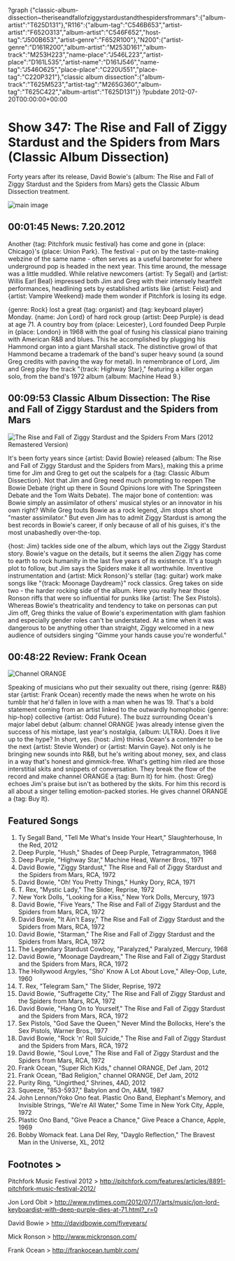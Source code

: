 ?graph {"classic-album-dissection~theriseandfallofziggystardustandthespidersfrommars":{"album-artist":"T625D131"},"R116":{"album-tag":"C546B653","artist-artist":"F652O313","album-artist":"C546F652","host-tag":"J500B653","artist-genre":"F652R100"},"N200":{"artist-genre":"D161R200","album-artist":"M253D161","album-track":"M253H223","name-place":"J546L223","artist-place":"D161L535","artist-name":"D161J546","name-tag":"J546O625","place-place":"C220U551","place-tag":"C220P321"},"classic album dissection":{"album-track":"T625M523","artist-tag":"M265G360","album-tag":"T625C422","album-artist":"T625D131"}}
?pubdate 2012-07-20T00:00:00+00:00

# Show 347: The Rise and Fall of Ziggy Stardust and the Spiders from Mars (Classic Album Dissection)
Forty years after its release, David Bowie's {album: The Rise and Fall of Ziggy Stardust and the Spiders from Mars} gets the Classic Album Dissection treatment.

![main image](http://static.soundopinions.org/images/2012/ziggystardust_dissection.jpg)

## 00:01:45 News: 7.20.2012
Another {tag: Pitchfork music festival} has come and gone in {place: Chicago}'s {place: Union Park}. The festival - put on by the taste-making webzine of the same name - often serves as a useful barometer for where underground pop is headed in the next year. This time around, the message was a little muddled. While relative newcomers {artist: Ty Segall} and {artist: Willis Earl Beal} impressed both Jim and Greg with their intensely heartfelt performances, headlining sets by established artists like {artist: Feist} and {artist: Vampire Weekend} made them wonder if Pitchfork is losing its edge.

{genre: Rock} lost a great {tag: organist} and {tag: keyboard player} Monday. {name: Jon Lord} of hard rock group {artist: Deep Purple} is dead at age 71. A country boy from {place: Leicester}, Lord founded Deep Purple in {place: London} in 1968 with the goal of fusing his classical piano training with American R&B and blues. This he accomplished by plugging his Hammond organ into a giant Marshall stack. The distinctive growl of that Hammond became a trademark of the band's super heavy sound (a sound Greg credits with paving the way for metal). In remembrance of Lord, Jim and Greg play the track "{track: Highway Star}," featuring a killer organ solo, from the band's 1972 album {album: Machine Head 9.}

## 00:09:53 Classic Album Dissection: The Rise and Fall of Ziggy Stardust and the Spiders from Mars
![The Rise and Fall of Ziggy Stardust and the Spiders From Mars (2012 Remastered Version)](http://is4.mzstatic.com/image/thumb/Music6/v4/ab/4e/d9/ab4ed977-4b96-4791-bcec-e02c94283332/source/600x600bb.jpg "551695/1039796877")

It's been forty years since {artist: David Bowie} released {album: The Rise and Fall of Ziggy Stardust and the Spiders from Mars}, making this a prime time for Jim and Greg to get out the scalpels for a {tag: Classic Album Dissection}. Not that Jim and Greg need much prompting to reopen The Bowie Debate (right up there in Sound Opinions lore with The Springsteen Debate and the Tom Waits Debate). The major bone of contention: was Bowie simply an assimilator of others' musical styles or an innovator in his own right? While Greg touts Bowie as a rock legend, Jim stops short at "master assimilator." But even Jim has to admit Ziggy Stardust is among the best records in Bowie's career, if only because of all of his guises, it's the most unabashedly over-the-top.

{host: Jim} tackles side one of the album, which lays out the Ziggy Stardust story. Bowie's vague on the details, but it seems the alien Ziggy has come to earth to rock humanity in the last five years of its existence. It's a tough plot to follow, but Jim says the Spiders make it all worthwhile. Inventive instrumentation and {artist: Mick Ronson}'s stellar {tag: guitar} work make songs like "{track: Moonage Daydream}" rock classics. Greg takes on side two - the harder rocking side of the album. Here you really hear those Ronson riffs that were so influential for punks like {artist: The Sex Pistols}. Whereas Bowie's theatricality and tendency to take on personas can put Jim off, Greg thinks the value of Bowie's experimentation with glam fashion and especially gender roles can't be understated. At a time when it was dangerous to be anything other than straight, Ziggy welcomed in a new audience of outsiders singing "Gimme your hands cause you're wonderful."

## 00:48:22 Review: Frank Ocean
![Channel ORANGE](http://is5.mzstatic.com/image/thumb/Music/v4/7d/06/93/7d06932c-c3d5-b650-fe0f-81a54a108597/source/600x600bb.jpg "442122051/541953504")

Speaking of musicians who put their sexuality out there, rising {genre: R&B} star {artist: Frank Ocean} recently made the news when he wrote on his tumblr that he'd fallen in love with a man when he was 19. That's a bold statement coming from an artist linked to the outwardly homophobic {genre: hip-hop} collective {artist: Odd Future}. The buzz surrounding Ocean's major label debut {album: channel ORANGE }was already intense given the success of his mixtape, last year's nostalgia, {album: ULTRA}. Does it live up to the hype? In short, yes. {host: Jim} thinks Ocean's a contender to be the next {artist: Stevie Wonder} or {artist: Marvin Gaye}. Not only is he bringing new sounds into R&B, but he's writing about money, sex, and class in a way that's honest and gimmick-free. What's getting him riled are those interstitial skits and snippets of conversation. They break the flow of the record and make channel ORANGE a {tag: Burn It} for him. {host: Greg} echoes Jim's praise but isn't as bothered by the skits. For him this record is all about a singer telling emotion-packed stories. He gives channel ORANGE a {tag: Buy It}.


## Featured Songs
1. Ty Segall Band, "Tell Me What's Inside Your Heart," Slaughterhouse, In the Red, 2012
2. Deep Purple, "Hush," Shades of Deep Purple, Tetragrammaton, 1968
3. Deep Purple, "Highway Star," Machine Head, Warner Bros., 1971
4. David Bowie, "Ziggy Stardust," The Rise and Fall of Ziggy Stardust and the Spiders from Mars, RCA, 1972
5. David Bowie, "Oh! You Pretty Things," Hunky Dory, RCA, 1971
6. T. Rex, "Mystic Lady," The Slider, Reprise, 1972
7. New York Dolls, "Looking for a Kiss," New York Dolls, Mercury, 1973
8. David Bowie, "Five Years," The Rise and Fall of Ziggy Stardust and the Spiders from Mars, RCA, 1972
9. David Bowie, "It Ain't Easy," The Rise and Fall of Ziggy Stardust and the Spiders from Mars, RCA, 1972
10. David Bowie, "Starman," The Rise and Fall of Ziggy Stardust and the Spiders from Mars, RCA, 1972
11. The Legendary Stardust Cowboy, "Paralyzed," Paralyzed, Mercury, 1968
12. David Bowie, "Moonage Daydream," The Rise and Fall of Ziggy Stardust and the Spiders from Mars, RCA, 1972
13. The Hollywood Argyles, "Sho' Know A Lot About Love," Alley-Oop, Lute, 1960
14. T. Rex, "Telegram Sam," The Slider, Reprise, 1972
15. David Bowie, "Suffragette City," The Rise and Fall of Ziggy Stardust and the Spiders from Mars, RCA, 1972
16. David Bowie, "Hang On to Yourself," The Rise and Fall of Ziggy Stardust and the Spiders from Mars, RCA, 1972
17. Sex Pistols, "God Save the Queen," Never Mind the Bollocks, Here's the Sex Pistols, Warner Bros., 1977
18. David Bowie, "Rock 'n' Roll Suicide," The Rise and Fall of Ziggy Stardust and the Spiders from Mars, RCA, 1972
19. David Bowie, "Soul Love," The Rise and Fall of Ziggy Stardust and the Spiders from Mars, RCA, 1972
20. Frank Ocean, "Super Rich Kids," channel ORANGE, Def Jam, 2012
21. Frank Ocean, "Bad Religion," channel ORANGE, Def Jam, 2012
22. Purity Ring, "Ungirthed," Shrines, 4AD, 2012
23. Squeeze, "853-5937," Babylon and On, A&M, 1987
24. John Lennon/Yoko Ono feat. Plastic Ono Band, Elephant's Memory, and Invisible Strings, "We're All Water," Some Time in New York City, Apple, 1972
25. Plastic Ono Band, "Give Peace a Chance," Give Peace a Chance, Apple, 1969
26. Bobby Womack feat. Lana Del Rey, "Dayglo Reflection," The Bravest Man in the Universe, XL, 2012

## Footnotes > 

Pitchfork Music Festival 2012 > http://pitchfork.com/features/articles/8891-pitchfork-music-festival-2012/

Jon Lord Obit > http://www.nytimes.com/2012/07/17/arts/music/jon-lord-keyboardist-with-deep-purple-dies-at-71.html?_r=0

David Bowie >  http://davidbowie.com/fiveyears/

Mick Ronson > http://www.mickronson.com/

Frank Ocean > http://frankocean.tumblr.com/